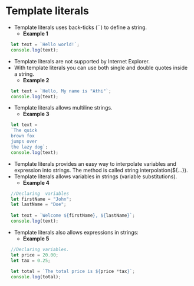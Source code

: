 # Template literals
* Template literals uses back-ticks (``) to define a string.
  * **Example 1**

```javascript
  let text = `Hello world!`;
  console.log(text);
```
 
* Template literals are not supported by Internet Explorer.
* With template literals you can use both single and double quotes inside a string.
  * **Example 2**
  
```javascript
  let text = `Hello, My name is "Athi"`;
  console.log(text);
```

* Template literals allows multiline strings.
  * **Example 3**
  
```javascript
  let text = 
  `The quick
  brown fox
  jumps over 
  the lazy dog`;
  console.log(text);
```

* Template literals provides an easy way to interpolate variables and expression into strings. The method is called string interpolation(${...}).
* Template literals allows variables in strings (variable substitutions).
  * **Example 4**
  
```javascript
  //Declaring  variables  
  let firstName = "John";
  let lastName = "Doe";
  
  let text = `Welcome ${firstName}, ${lastName}`;
  console.log(text);
```
 
* Template literals also allows expressions in strings:
  * **Example 5**
  
```javascript
  //Declaring variables.
  let price = 20.00;
  let tax = 0.25;
  
  let total = `The total price is ${price *tax}`;
  console.log(total);
```
